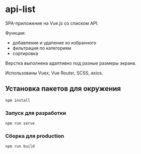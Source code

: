 # api-list
SPA-приложение на Vue.js со списком API.  

Функции:
- добавление и удаление из избранного
- фильтрация по категориям
- сортировка

Верстка выполнена адаптивно под разные размеры экрана.  

Использованы Vuex, Vue Router, SCSS, axios.
## Установка пакетов для окружения
```
npm install
```

### Запуск для разработки
```
npm run serve
```

### Сборка для production
```
npm run build
```
